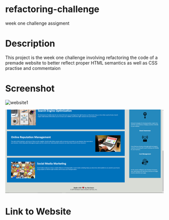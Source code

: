 # refactoring-challenge
week one challenge assigment
# Description 

This project is the week one challenge involving refactoring the code of a premade website to better reflect proper HTML semantics as well as CSS practise and commentaion

# Screenshot 

![website1](C:\Users\Connor\bootcamp\class-challenges\refactoring-challenge\assets\images\website1.png)

![website2](assets\images\website2.png)

# Link to Website